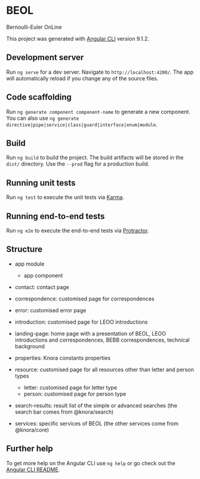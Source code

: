 # BEOL

Bernoulli-Euler OnLine


This project was generated with [Angular CLI](https://github.com/angular/angular-cli) version 9.1.2.

## Development server

Run `ng serve` for a dev server. Navigate to `http://localhost:4200/`. The app will automatically reload if you change any of the source files.

## Code scaffolding

Run `ng generate component component-name` to generate a new component. You can also use `ng generate directive|pipe|service|class|guard|interface|enum|module`.

## Build

Run `ng build` to build the project. The build artifacts will be stored in the `dist/` directory. Use the `--prod` flag for a production build.

## Running unit tests

Run `ng test` to execute the unit tests via [Karma](https://karma-runner.github.io).

## Running end-to-end tests

Run `ng e2e` to execute the end-to-end tests via [Protractor](http://www.protractortest.org/).

## Structure

* app module 
    * app component

* contact: contact page

* correspondence: customised page for correspondences

* error: customised error page

* introduction: customised page for LEOO introductions

* landing-page: home page with a presentation of BEOL, LEOO introductions and correspondences, BEBB correspondences, technical background

* properties: Knora constants properties

* resource: customised page for all resources other than letter and person types
    * letter: customised page for letter type
    * person: customised page for person type

* search-results: result list of the simple or advanced searches (the search bar comes from @knora/search)

* services: specific services of BEOL (the other services come from @knora/core)

## Further help

To get more help on the Angular CLI use `ng help` or go check out the [Angular CLI README](https://github.com/angular/angular-cli/blob/master/README.md).
